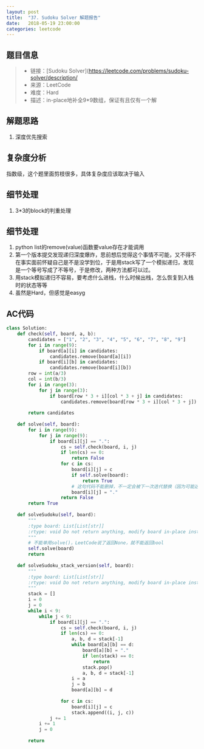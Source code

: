 ```yaml
---
layout: post
title:  "37. Sudoku Solver 解题报告"
date:   2018-05-19 23:00:00
categories: leetcode
---
```



## 题目信息

> * 链接：[Sudoku Solver](https://leetcode.com/problems/sudoku-solver/description/
> * 来源：LeetCode
> * 难度：Hard
> * 描述：in-place地补全9\*9数组，保证有且仅有一个解

## 解题思路
1. 深度优先搜索

## 复杂度分析
指数级，这个题里面剪枝很多，具体复杂度应该取决于输入

## 细节处理
1. 3\*3的block的判重处理

## 细节处理
1. python list的remove(value)函数要value存在才能调用
2. 第一个版本提交发现递归深度爆炸，思前想后觉得这个事情不可能，又不得不在事实面前怀疑自己是不是没学到位，于是用stack写了一个模拟递归，发现是一个等号写成了不等号，于是修改，两种方法都可以过。
3. 用stack模拟递归不容易，要考虑什么进栈，什么时候出栈，怎么恢复到入栈时的状态等等
4. 虽然是Hard，但感觉是easyg

## AC代码

``` python
class Solution:
    def check(self, board, a, b):
        candidates = ["1", "2", "3", "4", "5", "6", "7", "8", "9"]
        for i in range(9):
            if board[a][i] in candidates:
                candidates.remove(board[a][i])
            if board[i][b] in candidates:
                candidates.remove(board[i][b])
        row = int(a/3)
        col = int(b/3)
        for i in range(3):
            for j in range(3):
                if board[row * 3 + i][col * 3 + j] in candidates:
                    candidates.remove(board[row * 3 + i][col * 3 + j])
                
        return candidates
     
    def solve(self, board):
        for i in range(9):
            for j in range(9):
                if board[i][j] == ".":
                    cs = self.check(board, i, j)
                    if len(cs) == 0:
                        return False
                    for c in cs:
                        board[i][j] = c
                        if self.solve(board):
                            return True
                        # 这句代码不能删掉，不一定会被下一次迭代替换（因为可能这就是循环的最后一次迭代）
                        board[i][j] = "."
                    return False
        return True
    
    def solveSudoku(self, board):
        """
        :type board: List[List[str]]
        :rtype: void Do not return anything, modify board in-place instead.
        """
        # 不能单用solve()，LeetCode说了返回None，就不能返回bool
        self.solve(board)
        return 
    
    def solveSudoku_stack_version(self, board):
        """
        :type board: List[List[str]]
        :rtype: void Do not return anything, modify board in-place instead.
        """
        stack = []
        i = 0
        j = 0
        while i < 9:
            while j < 9:
                if board[i][j] == ".":
                    cs = self.check(board, i, j)
                    if len(cs) == 0:
                        a, b, d = stack[-1]
                        while board[a][b] == d:
                            board[a][b] = "."
                            if len(stack) == 0:
                                return 
                            stack.pop()
                            a, b, d = stack[-1]
                        i = a 
                        j = b
                        board[a][b] = d 
                        
                    for c in cs:
                        board[i][j] = c
                        stack.append((i, j, c))
                j += 1
            i += 1
            j = 0
                            
        return 

```



[jekyll-docs]: https://jekyllrb.com/docs/home
[jekyll-gh]:   https://github.com/jekyll/jekyll
[jekyll-talk]: https://talk.jekyllrb.com/

